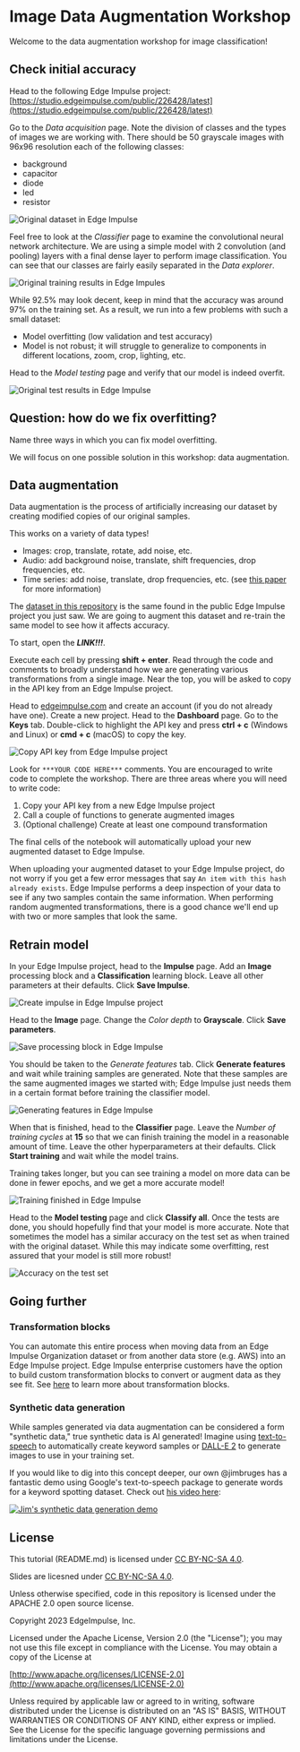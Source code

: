 # Image Data Augmentation Workshop

Welcome to the data augmentation workshop for image classification! 

## Check initial accuracy

Head to the following Edge Impulse project: [https://studio.edgeimpulse.com/public/226428/latest](https://studio.edgeimpulse.com/public/226428/latest)

Go to the *Data acquisition* page. Note the division of classes and the types of images we are working with. There should be 50 grayscale images with 96x96 resolution each of the following classes:
 * background
 * capacitor
 * diode
 * led
 * resistor

![Original dataset in Edge Impulse](assets/original-dataset.png)

Feel free to look at the *Classifier* page to examine the convolutional neural network architecture. We are using a simple model with 2 convolution (and pooling) layers with a final dense layer to perform image classification. You can see that our classes are fairly easily separated in the *Data explorer*.

![Original training results in Edge Impules](assets/original-model-training.png)

While 92.5% may look decent, keep in mind that the accuracy was around 97% on the training set. As a result, we run into a few problems with such a small dataset:
 * Model overfitting (low validation and test accuracy)
 * Model is not robust; it will struggle to generalize to components in different locations, zoom, crop, lighting, etc.

Head to the *Model testing* page and verify that our model is indeed overfit.

![Original test results in Edge Impulse](assets/original-test-accuracy.png)

## Question: how do we fix overfitting?

Name three ways in which you can fix model overfitting.

We will focus on one possible solution in this workshop: data augmentation.

## Data augmentation

Data augmentation is the process of artificially increasing our dataset by creating modified copies of our original samples.

This works on a variety of data types!
 * Images: crop, translate, rotate, add noise, etc.
 * Audio: add background noise, translate, shift frequencies, drop frequencies, etc.
 * Time series: add noise, translate, drop frequencies, etc. (see [this paper](https://arxiv.org/abs/2002.12478) for more information)

The [dataset in this repository](electronic-components-png-original.zip) is the same found in the public Edge Impulse project you just saw. We are going to augment this dataset and re-train the same model to see how it affects accuracy.

To start, open the ***LINK!!!***.

Execute each cell by pressing **shift + enter**. Read through the code and comments to broadly understand how we are generating various transformations from a single image. Near the top, you will be asked to copy in the API key from an Edge Impulse project.

Head to [edgeimpulse.com](https://edgeimpulse.com/) and create an account (if you do not already have one). Create a new project. Head to the **Dashboard** page. Go to the **Keys** tab. Double-click to highlight the API key and press **ctrl + c** (Windows and Linux) or **cmd + c** (macOS) to copy the key.

![Copy API key from Edge Impulse project](assets/ei-copy-api-key.png)

Look for `***YOUR CODE HERE***` comments. You are encouraged to write code to complete the workshop. There are three areas where you will need to write code:
 1. Copy your API key from a new Edge Impulse project
 2. Call a couple of functions to generate augmented images
 3. (Optional challenge) Create at least one compound transformation

The final cells of the notebook will automatically upload your new augmented dataset to Edge Impulse.

When uploading your augmented dataset to your Edge Impulse project, do not worry if you get a few error messages that say `An item with this hash already exists`. Edge Impulse performs a deep inspection of your data to see if any two samples contain the same information. When performing random augmented transformations, there is a good chance we'll end up with two or more samples that look the same.

## Retrain model

In your Edge Impulse project, head to the **Impulse** page. Add an **Image** processing block and a **Classification** learning block. Leave all other parameters at their defaults. Click **Save Impulse**.

![Create impulse in Edge Impulse project](assets/ei-impulse.png)

Head to the **Image** page. Change the *Color depth* to **Grayscale**. Click **Save parameters**.

![Save processing block in Edge Impulse](assets/ei-save-processing.png)

You should be taken to the *Generate features* tab. Click **Generate features** and wait while training samples are generated. Note that these samples are the same augmented images we started with; Edge Impulse just needs them in a certain format before training the classifier model.

![Generating features in Edge Impulse](assets/ei-generate-features.png)

When that is finished, head to the **Classifier** page. Leave the *Number of training cycles* at **15** so that we can finish training the model in a reasonable amount of time. Leave the other hyperparameters at their defaults. Click **Start training** and wait while the model trains.

Training takes longer, but you can see training a model on more data can be done in fewer epochs, and we get a more accurate model!

![Training finished in Edge Impulse](assets/ei-training-done.png)

Head to the **Model testing** page and click **Classify all**. Once the tests are done, you should hopefully find that your model is more accurate. Note that sometimes the model has a similar accuracy on the test set as when trained with the original dataset. While this may indicate some overfitting, rest assured that your model is still more robust!

![Accuracy on the test set](assets/ei-test-accuracy.png)

## Going further

### Transformation blocks

You can automate this entire process when moving data from an Edge Impulse Organization dataset or from another data store (e.g. AWS) into an Edge Impulse project. Edge Impulse enterprise customers have the option to build custom transformation blocks to convert or augment data as they see fit. See [here](https://docs.edgeimpulse.com/docs/edge-impulse-studio/organizations/research-data/creating-a-transformation-block-dataset) to learn more about transformation blocks.

### Synthetic data generation

While samples generated via data augmentation can be considered a form "synthetic data," true synthetic data is AI generated! Imagine using [text-to-speech](https://cloud.google.com/text-to-speech) to automatically create keyword samples or [DALL-E 2](https://openai.com/product/dall-e-2) to generate images to use in your training set. 

If you would like to dig into this concept deeper, our own @jimbruges has a fantastic demo using Google's text-to-speech package to generate words for a keyword spotting dataset. Check out [his video here](https://www.youtube.com/watch?v=AoTB7eRjRiw):

[![Jim's synthetic data generation demo](https://img.youtube.com/vi/AoTB7eRjRiw/0.jpg)](https://www.youtube.com/watch?v=AoTB7eRjRiw)

## License

This tutorial (README.md) is licensed under [CC BY-NC-SA 4.0](https://creativecommons.org/licenses/by-nc-sa/4.0/).

Slides are licesned under [CC BY-NC-SA 4.0](https://creativecommons.org/licenses/by-nc-sa/4.0/).

Unless otherwise specified, code in this repository is licensed under the APACHE 2.0 open source license.

Copyright 2023 EdgeImpulse, Inc.

Licensed under the Apache License, Version 2.0 (the "License");
you may not use this file except in compliance with the License.
You may obtain a copy of the License at

[http://www.apache.org/licenses/LICENSE-2.0](http://www.apache.org/licenses/LICENSE-2.0)

Unless required by applicable law or agreed to in writing, software
distributed under the License is distributed on an "AS IS" BASIS,
WITHOUT WARRANTIES OR CONDITIONS OF ANY KIND, either express or implied.
See the License for the specific language governing permissions and
limitations under the License.